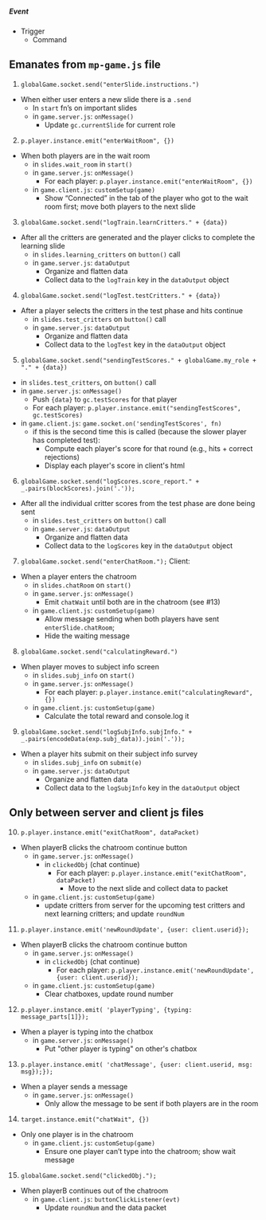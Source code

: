 ##### Event
- Trigger
  - Command

## Emanates from `mp-game.js` file

1. `globalGame.socket.send("enterSlide.instructions.")`
- When either user enters a new slide there is a `.send`
  - In `start` fn’s on important slides
  - in `game.server.js`: `onMessage()`
    - Update `gc.currentSlide` for current role
    
2. `p.player.instance.emit("enterWaitRoom", {})`
- When both players are in the wait room
  - in `slides.wait_room` in `start()`
  - in `game.server.js`: `onMessage()`
    - For each player: `p.player.instance.emit("enterWaitRoom", {})`
  - in `game.client.js`: `customSetup(game)`
    - Show “Connected” in the tab of the player who got to the wait room first; move both players to the next slide

3. `globalGame.socket.send("logTrain.learnCritters." + {data})` 
- After all the critters are generated and the player clicks to complete the learning slide
  - in `slides.learning_critters` on `button()` call
  - in `game.server.js`: `dataOutput`
    - Organize and flatten data
    - Collect data to the `logTrain` key in the `dataOutput` object

4. `globalGame.socket.send("logTest.testCritters." + {data})` 
- After a player selects the critters in the test phase and hits continue
  - in `slides.test_critters` on `button()` call
  - in `game.server.js`: `dataOutput`
    - Organize and flatten data
    - Collect data to the `logTest` key in the `dataOutput` object

5. `globalGame.socket.send("sendingTestScores." + globalGame.my_role + "." + {data})`
  - in `slides.test_critters`, on `button()` call
  - in `game.server.js`: `onMessage()`
    - Push `{data}` to `gc.testScores` for that player
    - For each player: `p.player.instance.emit("sendingTestScores", gc.testScores)`
  - in `game.client.js`: `game.socket.on('sendingTestScores', fn)`
    - if this is the second time this is called (because the slower player has completed test):
      - Compute each player's score for that round (e.g., hits + correct rejections)
      - Display each player's score in client's html

6. `globalGame.socket.send("logScores.score_report." + _.pairs(blockScores).join('.'));` 
- After all the individual critter scores from the test phase are done being sent
  - in `slides.test_critters` on `button()` call
  - in `game.server.js`: `dataOutput`
    - Organize and flatten data
    - Collect data to the `logScores` key in the `dataOutput` object

7. `globalGame.socket.send("enterChatRoom.");`
   Client: 
- When a player enters the chatroom
  - in `slides.chatRoom` on `start()`
  - in `game.server.js`: `onMessage()`
    - Emit `chatWait` until both are in the chatroom (see #13)
  - in `game.client.js`: `customSetup(game)`
    - Allow message sending when both players have sent `enterSlide.chatRoom`; 
    - Hide the waiting message

8. `globalGame.socket.send("calculatingReward.")`
- When player moves to subject info screen
  - in `slides.subj_info` on `start()`
  - in `game.server.js`: `onMessage()`
    - For each player: `p.player.instance.emit("calculatingReward",{})`
  - in `game.client.js`: `customSetup(game)`
    - Calculate the total reward and console.log it

9. `globalGame.socket.send("logSubjInfo.subjInfo." + _.pairs(encodeData(exp.subj_data)).join('.'));` 
- When a player hits submit on their subject info survey
  - in `slides.subj_info` on `submit(e)`
  - in `game.server.js`: `dataOutput`
    - Organize and flatten data
    - Collect data to the `logSubjInfo` key in the `dataOutput` object

## Only between server and client js files
10. `p.player.instance.emit("exitChatRoom", dataPacket)`
- When playerB clicks the chatroom continue button
  - in `game.server.js`: `onMessage()`
    - in `clickedObj` (chat continue)
      - For each player: `p.player.instance.emit("exitChatRoom", dataPacket)`
        - Move to the next slide and collect data to packet
  - in `game.client.js`: `customSetup(game)`
    - update critters from server for the upcoming test critters and next learning critters; and update `roundNum`

11. `p.player.instance.emit('newRoundUpdate', {user: client.userid});` 
- When playerB clicks the chatroom continue button
  - in `game.server.js`: `onMessage()`
    - in `clickedObj` (chat continue)
      - For each player: `p.player.instance.emit('newRoundUpdate', {user: client.userid});`
  - in `game.client.js`: `customSetup(game)`
    - Clear chatboxes, update round number

12. `p.player.instance.emit( 'playerTyping', {typing: message_parts[1]});` 
- When a player is typing into the chatbox
  - in `game.server.js`: `onMessage()`
    - Put "other player is typing" on other's chatbox

13. `p.player.instance.emit( 'chatMessage', {user: client.userid, msg: msg});});` 
- When a player sends a message
  - in `game.server.js`: `onMessage()`
    - Only allow the message to be sent if both players are in the room

14. `target.instance.emit("chatWait", {})`
- Only one player is in the chatroom
  - in `game.client.js`: `customSetup(game)`
    - Ensure one player can’t type into the chatroom; show wait message

15. `globalGame.socket.send("clickedObj.");` 
- When playerB continues out of the chatroom
  - in `game.client.js`: `buttonClickListener(evt)`
    - Update `roundNum` and the data packet
